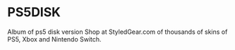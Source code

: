 # PS5DISK
 Album of ps5 disk version
 Shop at StyledGear.com of thousands of skins of PS5, Xbox and Nintendo Switch.
